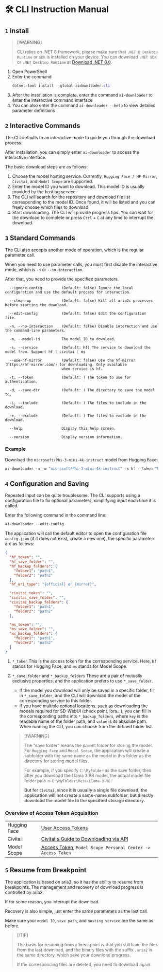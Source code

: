﻿# 🛠️ CLI Instruction Manual

## `1` Install

> \[!WARNING]
>
> CLI relies on .NET 8 framework, please make sure that `.NET 8 Desktop Runtime` or `SDK` is installed on your device.
> You can download `.NET SDK` or `.NET Desktop Runtime` at [Download .NET 8.0](https://dotnet.microsoft.com/en-us/download/dotnet/8.0).

1. Open PowerShell
2. Enter the command
   ```powershell
   dotnet-tool install --global aidownloader.cli
   ```
3. After the installation is complete, enter the command `ai-downloader` to enter the interactive command interface
4. You can also enter the command `ai-downloader --help` to view detailed parameter definitions

## `2` Interactive Commands

The CLI defaults to an interactive mode to guide you through the download process.

After installation, you can simply enter `ai-downloader` to access the interactive interface.

The basic download steps are as follows:

1. Choose the model hosting service. Currently, `Hugging Face / HF-Mirror`, `Civitai`, and `Model Scope` are supported.
2. Enter the model ID you want to download. This model ID is usually provided by the hosting service.
3. The CLI will search for the repository and download file list corresponding to the model ID. Once found, it will be listed and you can freely choose which files to download.
4. Start downloading. The CLI will provide progress tips. You can wait for the download to complete or press `Ctrl` + `C` at any time to interrupt the download.

## `3` Standard Commands

The CLI also accepts another mode of operation, which is the regular parameter call.

When you need to use parameter calls, you must first disable the interactive mode, which is `-n` or `--no-interaction`.

After that, you need to provide the specified parameters.

```
  --ignore-config         (Default: false) Ignore the local configuration and use the default process for interaction.

  --clean-up              (Default: false) Kill all aria2c processes before starting the download.

  --edit-config           (Default: false) Edit the configuration file.

  -n, --no-interaction    (Default: false) Disable interaction and use the command-line parameters.

  -m, --model-id          The model ID to download.

  -s, --service           (Default: hf) The service to download the model from. Support hf | civitai | ms

  --use-hf-mirror         (Default: false) Use the hf-mirror (https://hf-mirror.com/) for downloading. Only available
                          when service is hf.

  -t, --token             (Default: ) The token to use for authentication.

  -d, --save-dir          (Default: ) The directory to save the model to.

  -i, --include           (Default: ) The files to include in the download.

  -e, --exclude           (Default: ) The files to exclude in the download.

  --help                  Display this help screen.

  --version               Display version information.
```

### Example

Download the `microsoft/Phi-3-mini-4k-instruct` model from Hugging Face:

```powershell
ai-downloader -n -m "microsoft/Phi-3-mini-4k-instruct" -s hf --token "hf-xxxxxxxx" -d "C:\Models"
```

## `4` Configuration and Saving

Repeated input can be quite troublesome. The CLI supports using a configuration file to fix optional parameters, simplifying input each time it is called.

Enter the following command in the command line:

```powershell
ai-downloader --edit-config
```

The application will call the default editor to open the configuration file `config.json` (if it does not exist, create a new one), the specific parameters are as follows:

```json
{
  "hf_token": "",
  "hf_save_folder": "",
  "hf_backup_folders": {
    "folder1": "path1",
    "folder2": "path2"
  },
  "hf_uri_type": "{official} or {mirror}",

  "civitai_token": "",
  "civitai_save_folder": "",
  "civitai_backup_folders": {
    "folder1": "path1",
    "folder2": "path2"
  },

  "ms_token": "",
  "ms_save_folder": "",
  "ms_backup_folders": {
    "folder1": "path1",
    "folder2": "path2"
  }
}
```

1. `*_token`
   This is the access token for the corresponding service. Here, `hf` stands for Hugging Face, and `ms` stands for Model Scope.
2. `*_save_folder` and `*_backup_folders`
   These are a pair of mutually exclusive properties, and the application prefers to use `*_save_folder`.
   - If the model you download will only be saved in a specific folder, fill in `*_save_folder`, and the CLI will download the model of the corresponding service to this folder.
   - If you have multiple optional locations, such as downloading the models required for SD-WebUI (check point, lora...), you can fill in the corresponding paths into `*_backup_folders`, where `key` is the readable name of the folder path, and `value` is its absolute path. When running the CLI, you can choose from the defined folder list.
   
   > \[!WARNING]
   >
   > The "save folder" means the parent folder for storing the model. For `Hugging Face` and `Model Scope`, the application will create a subfolder with the same name as the model in this folder as the directory for storing model files.
   >
   > For example, if you specify `C:\MyFolder` as the save folder, then after you download the Llama 3 8B model, the actual model file folder path is `C:\MyFolder\Meta-Llama-3-8B`.
   >
   > **But for `Civitai`, since it is usually a single file download, the application will not create a same-name subfolder, but directly download the model file to the specified storage directory.**

### Overview of Access Token Acquisition

|||
|-|-|
|Hugging Face| [User Access Tokens](https://huggingface.co/docs/hub/security-tokens) |
|Civitai | [Civitai's Guide to Downloading via API](https://education.civitai.com/civitais-guide-to-downloading-via-api/) |
|Model Scope|[Access Token](https://www.modelscope.cn/my/myaccesstoken), `Model Scope Personal Center -> Access Token`|

## `5` Resume from Breakpoint

The application is based on aria2, so it has the ability to resume from breakpoints. The management and recovery of download progress is controlled by aria2.

If for some reason, you interrupt the download.

Recovery is also simple, just enter the same parameters as the last call.

Make sure your `model ID`, `save path`, and `hosting service` are the same as before.

> \[!TIP]
>
> The basis for resuming from a breakpoint is that you still have the files from the last download, and the binary files with the suffix `.aria2` in the same directory, which save your download progress.
> 
> If the corresponding files are deleted, you need to download again.